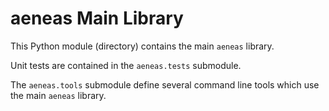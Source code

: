 # aeneas Main Library 

This Python module (directory) contains the main ``aeneas`` library.

Unit tests are contained in the ``aeneas.tests`` submodule.

The ``aeneas.tools`` submodule define several command line tools
which use the main ``aeneas`` library.



